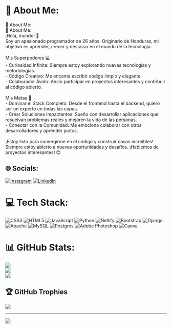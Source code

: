 # 💫 About Me:
💫 About Me:<br>💫 About Me:<br>¡Hola, mundo! 👋<br>Soy un apasionado programador de 26 años. Originario de Honduras, mi objetivo es aprender, crecer y destacar en el mundo de la tecnología.<br><br>Mis Superpoderes 💻<br>- Curiosidad Infinita: Siempre estoy explorando nuevas tecnologías y metodologías.<br>- Código Creativo: Me encanta escribir código limpio y elegante.<br>- Colaborador Ávido: Ansío participar en proyectos interesantes y contribuir al código abierto.<br><br>Mis Metas 🚀<br>- Dominar el Stack Completo: Desde el frontend hasta el backend, quiero ser un experto en todas las capas.<br>- Crear Soluciones Impactantes: Sueño con desarrollar aplicaciones que resuelvan problemas reales y mejoren la vida de las personas.<br>- Conectar con la Comunidad: Me emociona colaborar con otros desarrolladores y aprender juntos.<br><br>¡Estoy listo para sumergirme en el código y construir cosas increíbles! Siempre estoy abierto a nuevas oportunidades y desafíos. ¡Hablemos de proyectos interesantes! 😊


## 🌐 Socials:
[![Instagram](https://img.shields.io/badge/Instagram-%23E4405F.svg?logo=Instagram&logoColor=white)](https://instagram.com/dear_cruz) [![LinkedIn](https://img.shields.io/badge/LinkedIn-%230077B5.svg?logo=linkedin&logoColor=white)](https://linkedin.com/in/fromthecross) 

# 💻 Tech Stack:
![CSS3](https://img.shields.io/badge/css3-%231572B6.svg?style=for-the-badge&logo=css3&logoColor=white) ![HTML5](https://img.shields.io/badge/html5-%23E34F26.svg?style=for-the-badge&logo=html5&logoColor=white) ![JavaScript](https://img.shields.io/badge/javascript-%23323330.svg?style=for-the-badge&logo=javascript&logoColor=%23F7DF1E) ![Python](https://img.shields.io/badge/python-3670A0?style=for-the-badge&logo=python&logoColor=ffdd54) ![Netlify](https://img.shields.io/badge/netlify-%23000000.svg?style=for-the-badge&logo=netlify&logoColor=#00C7B7) ![Bootstrap](https://img.shields.io/badge/bootstrap-%238511FA.svg?style=for-the-badge&logo=bootstrap&logoColor=white) ![Django](https://img.shields.io/badge/django-%23092E20.svg?style=for-the-badge&logo=django&logoColor=white) ![Apache](https://img.shields.io/badge/apache-%23D42029.svg?style=for-the-badge&logo=apache&logoColor=white) ![MySQL](https://img.shields.io/badge/mysql-%2300000f.svg?style=for-the-badge&logo=mysql&logoColor=white) ![Postgres](https://img.shields.io/badge/postgres-%23316192.svg?style=for-the-badge&logo=postgresql&logoColor=white) ![Adobe Photoshop](https://img.shields.io/badge/adobe%20photoshop-%2331A8FF.svg?style=for-the-badge&logo=adobe%20photoshop&logoColor=white) ![Canva](https://img.shields.io/badge/Canva-%2300C4CC.svg?style=for-the-badge&logo=Canva&logoColor=white)
# 📊 GitHub Stats:
![](https://github-readme-stats.vercel.app/api?username=fromthecross&theme=synthwave&hide_border=true&include_all_commits=false&count_private=false)<br/>
![](https://github-readme-streak-stats.herokuapp.com/?user=fromthecross&theme=synthwave&hide_border=true)<br/>
![](https://github-readme-stats.vercel.app/api/top-langs/?username=fromthecross&theme=synthwave&hide_border=true&include_all_commits=false&count_private=false&layout=compact)

## 🏆 GitHub Trophies
![](https://github-profile-trophy.vercel.app/?username=fromthecross&theme=radical&no-frame=true&no-bg=true&margin-w=4)

---
[![](https://visitcount.itsvg.in/api?id=fromthecross&icon=0&color=0)](https://visitcount.itsvg.in)

<!-- Proudly created with GPRM ( https://gprm.itsvg.in ) -->
